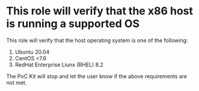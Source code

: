# This role will verify that the x86 host is running a supported OS

This role will verify that the host operating system is one of the following:

1. Ubuntu 20.04
2. CentOS <7.6
3. RedHat Enterprise Liunx (RHEL) 8.2

The PoC Kit will stop and let the user know if the above requirements are not met.